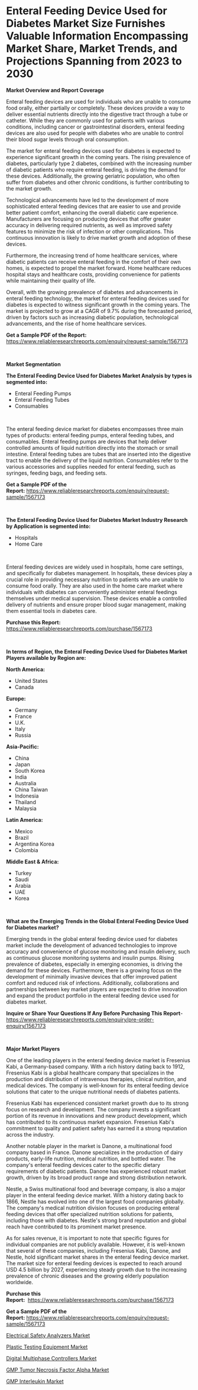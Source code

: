 <p><h1>Enteral Feeding Device Used for Diabetes Market Size Furnishes Valuable Information Encompassing Market Share, Market Trends, and Projections Spanning from 2023 to 2030</h1></p><p><strong>Market Overview and Report Coverage</strong></p>
<p><p>Enteral feeding devices are used for individuals who are unable to consume food orally, either partially or completely. These devices provide a way to deliver essential nutrients directly into the digestive tract through a tube or catheter. While they are commonly used for patients with various conditions, including cancer or gastrointestinal disorders, enteral feeding devices are also used for people with diabetes who are unable to control their blood sugar levels through oral consumption.</p><p>The market for enteral feeding devices used for diabetes is expected to experience significant growth in the coming years. The rising prevalence of diabetes, particularly type 2 diabetes, combined with the increasing number of diabetic patients who require enteral feeding, is driving the demand for these devices. Additionally, the growing geriatric population, who often suffer from diabetes and other chronic conditions, is further contributing to the market growth.</p><p>Technological advancements have led to the development of more sophisticated enteral feeding devices that are easier to use and provide better patient comfort, enhancing the overall diabetic care experience. Manufacturers are focusing on producing devices that offer greater accuracy in delivering required nutrients, as well as improved safety features to minimize the risk of infection or other complications. This continuous innovation is likely to drive market growth and adoption of these devices.</p><p>Furthermore, the increasing trend of home healthcare services, where diabetic patients can receive enteral feeding in the comfort of their own homes, is expected to propel the market forward. Home healthcare reduces hospital stays and healthcare costs, providing convenience for patients while maintaining their quality of life.</p><p>Overall, with the growing prevalence of diabetes and advancements in enteral feeding technology, the market for enteral feeding devices used for diabetes is expected to witness significant growth in the coming years. The market is projected to grow at a CAGR of 9.7% during the forecasted period, driven by factors such as increasing diabetic population, technological advancements, and the rise of home healthcare services.</p></p>
<p><strong>Get a Sample PDF of the Report:</strong> <a href="https://www.reliableresearchreports.com/enquiry/request-sample/1567173">https://www.reliableresearchreports.com/enquiry/request-sample/1567173</a></p>
<p>&nbsp;</p>
<p><strong>Market Segmentation</strong></p>
<p><strong>The Enteral Feeding Device Used for Diabetes Market Analysis by types is segmented into:</strong></p>
<p><ul><li>Enteral Feeding Pumps</li><li>Enteral Feeding Tubes</li><li>Consumables</li></ul></p>
<p>&nbsp;</p>
<p><p>The enteral feeding device market for diabetes encompasses three main types of products: enteral feeding pumps, enteral feeding tubes, and consumables. Enteral feeding pumps are devices that help deliver controlled amounts of liquid nutrition directly into the stomach or small intestine. Enteral feeding tubes are tubes that are inserted into the digestive tract to enable the delivery of the liquid nutrition. Consumables refer to the various accessories and supplies needed for enteral feeding, such as syringes, feeding bags, and feeding sets.</p></p>
<p><strong>Get a Sample PDF of the Report:</strong>&nbsp;<a href="https://www.reliableresearchreports.com/enquiry/request-sample/1567173">https://www.reliableresearchreports.com/enquiry/request-sample/1567173</a></p>
<p>&nbsp;</p>
<p><strong>The Enteral Feeding Device Used for Diabetes Market Industry Research by Application is segmented into:</strong></p>
<p><ul><li>Hospitals</li><li>Home Care</li></ul></p>
<p>&nbsp;</p>
<p><p>Enteral feeding devices are widely used in hospitals, home care settings, and specifically for diabetes management. In hospitals, these devices play a crucial role in providing necessary nutrition to patients who are unable to consume food orally. They are also used in the home care market where individuals with diabetes can conveniently administer enteral feedings themselves under medical supervision. These devices enable a controlled delivery of nutrients and ensure proper blood sugar management, making them essential tools in diabetes care.</p></p>
<p><strong>Purchase this Report:</strong>&nbsp; <a href="https://www.reliableresearchreports.com/purchase/1567173">https://www.reliableresearchreports.com/purchase/1567173</a></p>
<p>&nbsp;</p>
<p><strong>In terms of Region, the Enteral Feeding Device Used for Diabetes Market Players available by Region are:</strong></p>
<p>
    <p> <strong> North America: </strong>
        <ul>
            <li>United States</li>
            <li>Canada</li>
        </ul>
        </p> 
    <p> <strong> Europe: </strong>
        <ul>
            <li>Germany</li>
            <li>France</li>
            <li>U.K.</li>
            <li>Italy</li>
            <li>Russia</li>
        </ul>
        </p> 
    <p> <strong> Asia-Pacific: </strong>
        <ul>
            <li>China</li>
            <li>Japan</li>
            <li>South Korea</li>
            <li>India</li>
            <li>Australia</li>
            <li>China Taiwan</li>
            <li>Indonesia</li>
            <li>Thailand</li>
            <li>Malaysia</li>
        </ul>
        </p> 
    <p> <strong> Latin America: </strong>
        <ul>
            <li>Mexico</li>
            <li>Brazil</li>
            <li>Argentina Korea</li>
            <li>Colombia</li>
        </ul>
        </p> 
    <p> <strong> Middle East & Africa: </strong>
        <ul>
            <li>Turkey</li>
            <li>Saudi</li>
            <li>Arabia</li>
            <li>UAE</li>
            <li>Korea</li>
        </ul>
    </p>
    </p>
<p>&nbsp;</p>
<p><strong>What are the Emerging Trends in the Global Enteral Feeding Device Used for Diabetes market?</strong></p>
<p><p>Emerging trends in the global enteral feeding device used for diabetes market include the development of advanced technologies to improve accuracy and convenience of glucose monitoring and insulin delivery, such as continuous glucose monitoring systems and insulin pumps. Rising prevalence of diabetes, especially in emerging economies, is driving the demand for these devices. Furthermore, there is a growing focus on the development of minimally invasive devices that offer improved patient comfort and reduced risk of infections. Additionally, collaborations and partnerships between key market players are expected to drive innovation and expand the product portfolio in the enteral feeding device used for diabetes market.</p></p>
<p><strong>Inquire or Share Your Questions If Any Before Purchasing This Report</strong>- <a href="https://www.reliableresearchreports.com/enquiry/pre-order-enquiry/1567173">https://www.reliableresearchreports.com/enquiry/pre-order-enquiry/1567173</a></p>
<p>&nbsp;</p>
<p><strong>Major Market Players</strong></p>
<p><p>One of the leading players in the enteral feeding device market is Fresenius Kabi, a Germany-based company. With a rich history dating back to 1912, Fresenius Kabi is a global healthcare company that specializes in the production and distribution of intravenous therapies, clinical nutrition, and medical devices. The company is well-known for its enteral feeding device solutions that cater to the unique nutritional needs of diabetes patients.</p><p>Fresenius Kabi has experienced consistent market growth due to its strong focus on research and development. The company invests a significant portion of its revenue in innovations and new product development, which has contributed to its continuous market expansion. Fresenius Kabi's commitment to quality and patient safety has earned it a strong reputation across the industry.</p><p>Another notable player in the market is Danone, a multinational food company based in France. Danone specializes in the production of dairy products, early-life nutrition, medical nutrition, and bottled water. The company's enteral feeding devices cater to the specific dietary requirements of diabetic patients. Danone has experienced robust market growth, driven by its broad product range and strong distribution network.</p><p>Nestle, a Swiss multinational food and beverage company, is also a major player in the enteral feeding device market. With a history dating back to 1866, Nestle has evolved into one of the largest food companies globally. The company's medical nutrition division focuses on producing enteral feeding devices that offer specialized nutrition solutions for patients, including those with diabetes. Nestle's strong brand reputation and global reach have contributed to its prominent market presence.</p><p>As for sales revenue, it is important to note that specific figures for individual companies are not publicly available. However, it is well-known that several of these companies, including Fresenius Kabi, Danone, and Nestle, hold significant market shares in the enteral feeding device market. The market size for enteral feeding devices is expected to reach around USD 4.5 billion by 2027, experiencing steady growth due to the increasing prevalence of chronic diseases and the growing elderly population worldwide.</p></p>
<p><strong>Purchase this Report:</strong>&nbsp;&nbsp;<a href="https://www.reliableresearchreports.com/purchase/1567173">https://www.reliableresearchreports.com/purchase/1567173</a></p>
<p></p>
<p><strong>Get a Sample PDF of the Report:</strong>&nbsp;<a href="https://www.reliableresearchreports.com/enquiry/request-sample/1567173">https://www.reliableresearchreports.com/enquiry/request-sample/1567173</a></p>
<p><p><a href="https://www.linkedin.com/pulse/electrical-safety-analyzers-market-size-2023-2030-global-1pgjc/">Electrical Safety Analyzers Market</a></p><p><a href="https://www.linkedin.com/pulse/plastic-testing-equipment-market-challenges-opportunities-kyogc/">Plastic Testing Equipment Market</a></p><p><a href="https://issuu.com/reportprime-2/docs/digital-multiphase-controllers-market-size-2030.pp?fr=xKAE9_zU1NQ">Digital Multiphase Controllers Market</a></p><p><a href="https://github.com/Chiragrp25/Market-Research-Report-List-1/blob/main/gmp-tumor-necrosis-factor-alpha-market.md">GMP Tumor Necrosis Factor Alpha Market</a></p><p><a href="https://github.com/santosh758595/Market-Research-Report-List-1/blob/main/gmp-interleukin-market.md">GMP Interleukin Market</a></p></p>